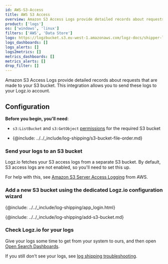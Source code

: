 ```yaml
---
id: AWS-S3-Access
title: AWS S3 Access
overview: Amazon S3 Access Logs provide detailed records about requests that are made to your S3 bucket. This integration allows you to send these logs to your Logz.io account.
product: ['logs']
os: ['windows', 'linux']
filters: ['AWS', 'Data Store']
logo: https://logzbucket.s3.eu-west-1.amazonaws.com/logz-docs/shipper-logos/aws-s3.svg
logs_dashboards: []
logs_alerts: []
logs2metrics: []
metrics_dashboards: []
metrics_alerts: []
drop_filter: []
---
```



Amazon S3 Access Logs provide detailed records about requests that are made to your S3 bucket. This integration allows you to send these logs to your Logz.io account.

## Configuration

**Before you begin, you'll need**:

* `s3:ListBucket` and `s3:GetObject` [permissions](https://docs.logz.io/docs/user-guide/admin/give-aws-access-with-iam-roles/) for the required S3 bucket

* {@include: ../../_include/log-shipping/s3-bucket-file-order.md}

 

### Send your logs to an S3 bucket

Logz.io fetches your S3 access logs from a separate S3 bucket.
By default, S3 access logs are not enabled, so you'll need to set this up.

For help with this, see [Amazon S3 Server Access Logging](https://docs.aws.amazon.com/AmazonS3/latest/dev/ServerLogs.html) from AWS.


### Add a new S3 bucket using the dedicated Logz.io configuration wizard

{@include: ../../_include/log-shipping/app_login.html}


<!-- logzio-inject:aws:s3-access -->


{@include: ../../_include/log-shipping/add-s3-bucket.md}


### Check Logz.io for your logs  

Give your logs some time to get from your system to ours, and then open [Open Search Dashboards](https://app.logz.io/#/dashboard/osd).

If you still don't see your logs, see [log shipping troubleshooting](https://docs.logz.io/docs/user-guide/log-management/troubleshooting/log-shipping-troubleshooting/).

 
